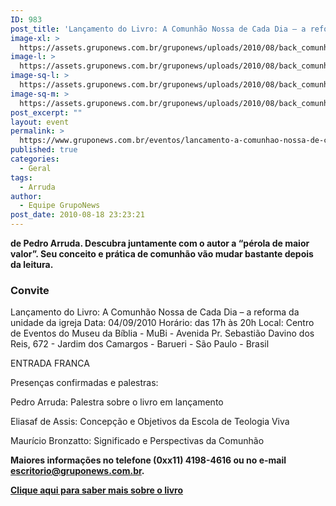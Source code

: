 ```yaml
---
ID: 983
post_title: 'Lançamento do Livro: A Comunhão Nossa de Cada Dia – a reforma da unidade da igreja'
image-xl: >
  https://assets.gruponews.com.br/gruponews/uploads/2010/08/back_comunhao.jpg
image-l: >
  https://assets.gruponews.com.br/gruponews/uploads/2010/08/back_comunhao.jpg
image-sq-l: >
  https://assets.gruponews.com.br/gruponews/uploads/2010/08/back_comunhao.jpg
image-sq-m: >
  https://assets.gruponews.com.br/gruponews/uploads/2010/08/back_comunhao-720x300.jpg
post_excerpt: ""
layout: event
permalink: >
  https://www.gruponews.com.br/eventos/lancamento-a-comunhao-nossa-de-cada-dia
published: true
categories:
  - Geral
tags:
  - Arruda
author:
  - Equipe GrupoNews
post_date: 2010-08-18 23:23:21
---
```

<strong>de Pedro Arruda. Descubra juntamente com o autor a “pérola de maior valor”. Seu conceito e prática de comunhão vão mudar bastante depois da leitura. </strong>
<h3>Convite</h3>
Lançamento do Livro: A Comunhão Nossa de Cada Dia – a reforma da unidade da igreja
Data: 04/09/2010
Horário: das 17h às 20h
Local: Centro de Eventos do Museu da Bíblia - MuBi - Avenida Pr. Sebastião Davino dos Reis, 672 - Jardim dos Camargos - Barueri - São Paulo - Brasil

ENTRADA FRANCA

Presenças confirmadas e palestras:

Pedro Arruda:
Palestra sobre o livro em lançamento

Eliasaf de Assis:
Concepção e Objetivos da Escola de Teologia Viva

Maurício Bronzatto:
Significado e Perspectivas da Comunhão

<strong>Maiores informações no telefone (0xx11) 4198-4616 ou no e-mail <a href="mailto:escritorio@gruponews.com.br" target="_blank">escritorio@gruponews.com.br</a>.</strong>

<strong><a href="http://www.gruponews.com.br/2010/08/a-comunhao-nossa-de-cada-dia.html">Clique aqui para saber mais sobre o livro</a></strong>